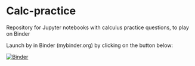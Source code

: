 # Calc-practice
Repository for Jupyter notebooks with calculus practice questions, to play on Binder

Launch by in Binder (mybinder.org) by clicking on the button below:

[![Binder](https://mybinder.org/badge_logo.svg)](https://mybinder.org/v2/gh/klaasvantveld/Calc-practice/HEAD)
